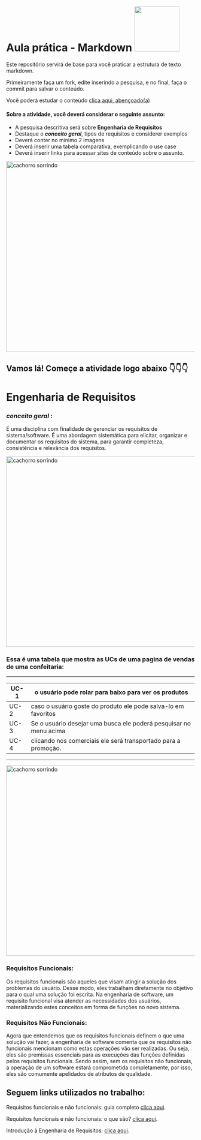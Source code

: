 # Aula prática - Markdown <img src="https://64.media.tumblr.com/c8920ccd35ce8c592e373a4445136305/tumblr_nhtjanII4S1qd4q8ao1_500.gif" width="120px"> 

Este repositório servirá de base para você praticar a estrutura de texto markdown. 

Primeiramente faça um fork, edite inserindo a pesquisa, e no final, faça o commit para salvar o conteúdo.

Você poderá estudar o conteúdo [clica aqui, abençoado(a)](https://docs.pipz.com/central-de-ajuda/learning-center/guia-basico-de-markdown#open)

#### Sobre a atividade, você deverá considerar o seguinte assunto:

- A pesquisa descritiva será sobre **Engenharia de Requisitos**
- Destaque o **_conceito geral_**, tipos de requisitos e considerer exemplos
- Deverá conter no mínimo 2 imagens
- Deverá inserir uma tabela comparativa, exemplicando o use case
- Deverá inserir links para acessar sites de conteúdo sobre o assunto.

<img src="https://www.patasdacasa.com.br/sites/default/files/styles/webp/public/noticias/2022/02/E-possivel-ver-um-cachorro-sorrindo-descubra-e-saiba-como-identificar.jpg.webp?itok=UYmPTLUx" alt="cachorro sorrindo" width="508px">


## Vamos lá! Começe a atividade logo abaixo 👇👇👇



# Engenharia de Requisitos

### **_conceito geral_** :
É uma disciplina com finalidade de gerenciar os requisitos de sistema/software. É uma abordagem sistemática para elicitar, organizar e documentar os requisitos do sistema, para garantir completeza, consistência e relevância dos requisitos.

<img src="https://blog-static.infra.grancursosonline.com.br/wp-content/uploads/2020/03/10121622/inni.png" alt="cachorro sorrindo" width="508px">

### Essa é uma tabela que mostra as UCs de uma pagina de vendas de uma confeitaria:

------------------------------------------------------------
UC-1| o usuário pode rolar para baixo para ver os produtos 
----|----------------------------------------------------------
UC-2| caso o usuário goste do produto ele pode salva-lo em favoritos
UC-3| Se o usuário desejar uma busca ele poderá pesquisar no menu acima 
UC-4| clicando nos comerciais ele será transportado para a promoção.
----------------------------------------------------------------------

<img src="https://encrypted-tbn0.gstatic.com/images?q=tbn:ANd9GcRMy9Kk8sm0DZ8MSNYSELDgwtOF38Ax7TmlCKKw0jevzQ&s" alt="cachorro sorrindo" width="508px">

### Requisitos Funcionais:
Os requisitos funcionais são aqueles que visam atingir a solução dos problemas do usuário. Desse modo, eles trabalham diretamente no objetivo para o qual uma solução foi escrita.
Na engenharia de software, um requisito funcional visa atender as necessidades dos usuários, materializando estes conceitos em forma de funções no novo sistema.

###  Requisitos Não Funcionais:
Agora que entendemos que os requisitos funcionais definem o que uma solução vai fazer, a engenharia de software comenta que os requisitos não funcionais mencionam como estas operações vão ser realizadas.
Ou seja, eles são premissas essenciais para as execuções das funções definidas pelos requisitos funcionais. Sendo assim, sem os requisitos não funcionais, a operação de um software estará comprometida completamente, por isso, eles são comumente apelidados de atributos de qualidade.


## Seguem links utilizados no trabalho:

Requisitos funcionais e não funcionais: guia completo [clica aqui](https://blog.casadodesenvolvedor.com.br/requisitos-funcionais-e-nao-funcionais/). 

Requisitos funcionais e não funcionais: o que são? [clica aqui](https://www.mestresdaweb.com.br/tecnologias/requisitos-funcionais-e-nao-funcionais-o-que-sao).

Introdução à Engenharia de Requisitos: [clica aqui](https://www.devmedia.com.br/introducao-a-engenharia-de-requisitos/8034).








